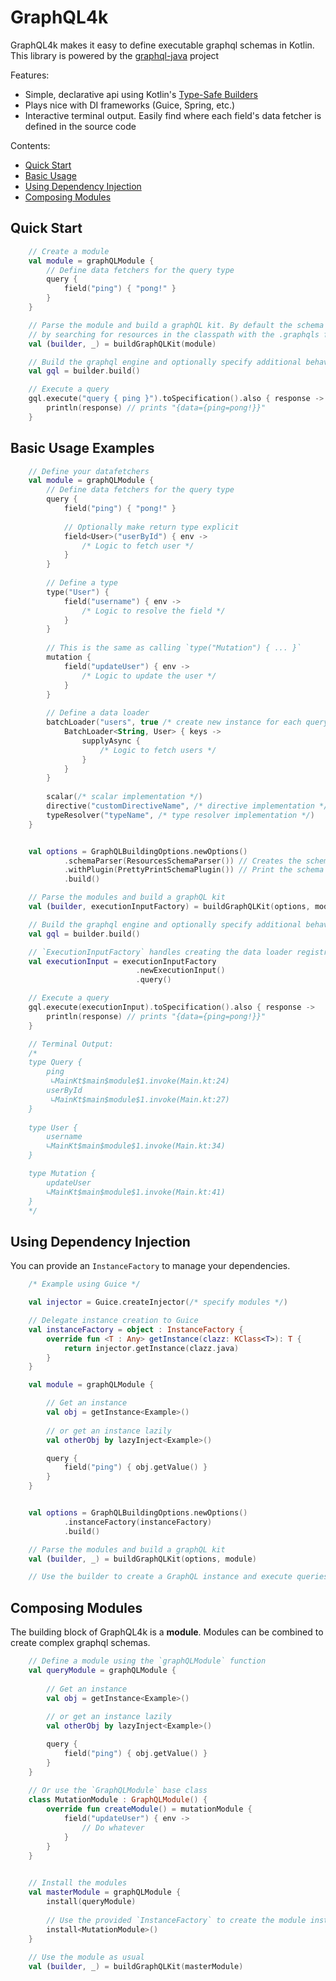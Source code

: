 # GraphQL4k

GraphQL4k makes it easy to define executable graphql schemas in Kotlin. This library is powered by the [graphql-java](https://github.com/graphql-java/graphql-java) project

Features:

- Simple, declarative api using Kotlin's [Type-Safe Builders](https://kotlinlang.org/docs/reference/type-safe-builders.html)
- Plays nice with DI frameworks (Guice, Spring, etc.)
- Interactive terminal output. Easily find where each field's data fetcher is defined in the source code

Contents:

- [Quick Start](#Quick-Start)
- [Basic Usage](#Basic-Usage-Examples)
- [Using Dependency Injection](#Using-Dependency-Injection)
- [Composing Modules](#Composing-Modules)

## Quick Start

```kotlin
    // Create a module
    val module = graphQLModule {
        // Define data fetchers for the query type
        query {
            field("ping") { "pong!" }
        } 
    }

    // Parse the module and build a graphQL kit. By default the schema is built
    // by searching for resources in the classpath with the .graphqls file extension
    val (builder, _) = buildGraphQLKit(module)

    // Build the graphql engine and optionally specify additional behavior
    val gql = builder.build()

    // Execute a query
    gql.execute("query { ping }").toSpecification().also { response ->
        println(response) // prints "{data={ping=pong!}}"
    }
```

## Basic Usage Examples

```kotlin
    // Define your datafetchers
    val module = graphQLModule {
        // Define data fetchers for the query type
        query {
            field("ping") { "pong!" }
    
            // Optionally make return type explicit
            field<User>("userById") { env ->
                /* Logic to fetch user */
            }
        }
        
        // Define a type
        type("User") {
            field("username") { env ->
                /* Logic to resolve the field */
            }
        }
        
        // This is the same as calling `type("Mutation") { ... }`        
        mutation {
            field("updateUser") { env ->
                /* Logic to update the user */
            }
        }
        
        // Define a data loader
        batchLoader("users", true /* create new instance for each query */) {
            BatchLoader<String, User> { keys ->
                supplyAsync {
                    /* Logic to fetch users */
                }
            }
        }
        
        scalar(/* scalar implementation */)
        directive("customDirectiveName", /* directive implementation */)
        typeResolver("typeName", /* type resolver implementation */)
    }


    val options = GraphQLBuildingOptions.newOptions()
            .schemaParser(ResourcesSchemaParser()) // Creates the schema from .graphqls files in resources directory
            .withPlugin(PrettyPrintSchemaPlugin()) // Print the schema in the terminal upon creation
            .build()

    // Parse the modules and build a graphQL kit
    val (builder, executionInputFactory) = buildGraphQLKit(options, module)

    // Build the graphql engine and optionally specify additional behavior
    val gql = builder.build()

    // `ExecutionInputFactory` handles creating the data loader registry (if necessary) for each request
    val executionInput = executionInputFactory
                            .newExecutionInput()
                            .query()

    // Execute a query
    gql.execute(executionInput).toSpecification().also { response ->
        println(response) // prints "{data={ping=pong!}}"
    }

    // Terminal Output:
    /*
    type Query {
    	ping
    	 ∟MainKt$main$module$1.invoke(Main.kt:24)
    	userById
    	 ∟MainKt$main$module$1.invoke(Main.kt:27)
    }
    
    type User {
        username
        ∟MainKt$main$module$1.invoke(Main.kt:34)
    }

    type Mutation {
        updateUser
        ∟MainKt$main$module$1.invoke(Main.kt:41)
    }
    */
```

## Using Dependency Injection

You can provide an `InstanceFactory` to manage your dependencies.

```kotlin
    /* Example using Guice */

    val injector = Guice.createInjector(/* specify modules */)

    // Delegate instance creation to Guice
    val instanceFactory = object : InstanceFactory {
        override fun <T : Any> getInstance(clazz: KClass<T>): T {
            return injector.getInstance(clazz.java)
        }
    }

    val module = graphQLModule {

        // Get an instance
        val obj = getInstance<Example>()
        
        // or get an instance lazily
        val otherObj by lazyInject<Example>()

        query {
            field("ping") { obj.getValue() }
        }
    }


    val options = GraphQLBuildingOptions.newOptions()
            .instanceFactory(instanceFactory)
            .build()

    // Parse the modules and build a graphQL kit
    val (builder, _) = buildGraphQLKit(options, module)

    // Use the builder to create a GraphQL instance and execute queries
```

## Composing Modules

The building block of GraphQL4k is a **module**. Modules can be combined to create complex graphql schemas.

```kotlin
    // Define a module using the `graphQLModule` function
    val queryModule = graphQLModule {
    
        // Get an instance
        val obj = getInstance<Example>()
        
        // or get an instance lazily
        val otherObj by lazyInject<Example>()

        query {
            field("ping") { obj.getValue() }
        }
    }
    
    // Or use the `GraphQLModule` base class
    class MutationModule : GraphQLModule() {
        override fun createModule() = mutationModule {
            field("updateUser") { env ->
                // Do whatever
            }
        }
    }

    
    // Install the modules
    val masterModule = graphQLModule {
        install(queryModule)
    
        // Use the provided `InstanceFactory` to create the module instance and install it
        install<MutationModule>()
    }
    
    // Use the module as usual
    val (builder, _) = buildGraphQLKit(masterModule)    
```